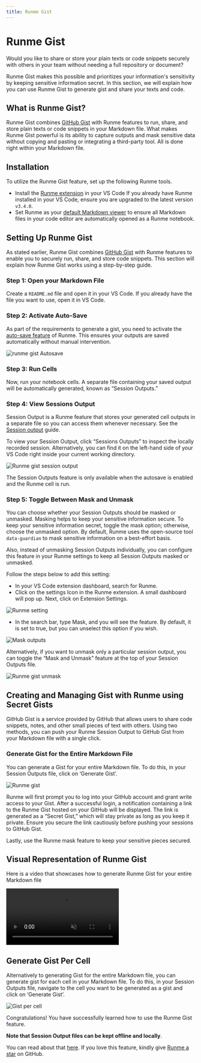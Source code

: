 ```yaml
---
title: Runme Gist
---
```


# Runme Gist

Would you like to share or store your plain texts or code snippets securely with others in your team without needing a full repository or document?

Runme Gist makes this possible and prioritizes your information's sensitivity by keeping sensitive information secret. In this section, we will explain how you can use Runme Gist to generate gist and share your texts and code.

## What is Runme Gist?

Runme Gist combines [GitHub Gist](https://gist.github.com/) with Runme features to run, share, and store plain texts or code snippets in your Markdown file. What makes Runme Gist powerful is its ability to capture outputs and mask sensitive data without copying and pasting or integrating a third-party tool. All is done right within your Markdown file.

## Installation

To utilize the Runme Gist feature, set up the following Runme tools.

- Install the [Runme extension](/installation/vscode) in your VS Code If you already have Runme installed in your VS Code, ensure you are upgraded to the latest version `v3.4.0`.
- Set Runme as your [default Markdown viewer](/installation/vscode) to ensure all Markdown files in your code editor are automatically opened as a Runme notebook.

## Setting Up Runme Gist

As stated earlier, Runme Gist combines [GitHub Gist](https://gist.github.com/) with Runme features to enable you to securely run, share, and store code snippets. This section will explain how Runme Gist works using a step-by-step guide.

### Step 1: Open your Markdown File

Create a `README.md` file and open it in your VS Code. If you already have the file you want to use, open it in VS Code.

### Step 2: Activate Auto-Save

As part of the requirements to generate a gist, you need to activate the [auto-save feature](/usage/auto-save) of Runme. This ensures your outputs are saved automatically without manual intervention.

![runme gist Autosave ](/img/configuration-page/runme-gist-autosave.png)

### Step 3: Run Cells

Now, run your notebook cells. A separate file containing your saved output will be automatically generated, known as “Session Outputs.”

### Step 4: View Sessions Output

Session Output is a Runme feature that stores your generated cell outputs in a separate file so you can access them whenever necessary. See the [Session output](/usage/auto-save#session-outputs) guide.

To view your Session Output, click “Sessions Outputs” to inspect the locally recorded session. Alternatively, you can find it on the left-hand side of your VS Code right inside your current working directory.

![Runme gist session output](/img/configuration-page/runme-gist-sessionoutput.png)

The Session Outputs feature is only available when the autosave is enabled and the Runme cell is run.

### Step 5: Toggle Between Mask and Unmask

You can choose whether your Session Outputs should be masked or unmasked. Masking helps to keep your sensitive information secure. To keep your sensitive information secret, toggle the mask option; otherwise, choose the unmasked option. By default, Runme uses the open-source tool `data-guardian` to mask sensitive information on a best-effort basis.

Also, instead of unmasking Session Outputs individually, you can configure this feature in your Runme settings to keep all Session Outputs masked or unmasked.

Follow the steps below to add this setting:

- In your VS Code extension dashboard, search for Runme.
- Click on the settings Icon in the Runme extension. A small dashboard will pop up. Next, click on Extension Settings.

![Runme setting](/img/configuration-page/runme-extension.png)

- In the search bar, type Mask, and you will see the feature. By default, it is set to true, but you can unselect this option if you wish.

![Mask outputs](/img/configuration-page/runme-mask-outputs.png)

Alternatively, if you want to unmask only a particular session output, you can toggle the “Mask and Unmask” feature at the top of your Session Outputs file.

![Runme gist unmask](/img/configuration-page/runme-gist-unmask.png)

## Creating and Managing Gist with Runme using Secret Gists

GitHub Gist is a service provided by GitHub that allows users to share code snippets, notes, and other small pieces of text with others. Using two methods, you can push your Runme Session Output to GitHub Gist from your Markdown file with a single click.

### Generate Gist for the Entire Markdown File

You can generate a Gist for your entire Markdown file. To do this, in your Session Outputs file, click on ‘Generate Gist’.

![Runme gist](/img/configuration-page/runme-gist.png)

Runme will first prompt you to log into your GitHub account and grant write access to your Gist. After a successful login, a notification containing a link to the Runme Gist hosted on your GitHub will be displayed. The link is generated as a “Secret Gist,” which will stay private as long as you keep it private. Ensure you secure the link cautiously before pushing your sessions to GitHub Gist.

Lastly, use the Runme mask feature to keep your sensitive pieces secured.

## Visual Representation of Runme Gist

Here is a video that showcases how to generate Runme Gist for your entire Markdown file

<video autoPlay loop muted playsInline controls>
  <source src="/videos/Runme-gist.mp4" type="video/mp4" />
  <source src="/videos/Runme-gist.webm" type="video/webm" />
</video>

## Generate Gist Per Cell

Alternatively to generating Gist for the entire Markdown file, you can generate gist for each cell in your Markdown file. To do this, in your Session Outputs file, navigate to the cell you want to be generated as a gist and click on ‘Generate Gist’.

![Gist per cell](/img/configuration-page/BashScript-Docker.png)

Congratulations! You have successfully learned how to use the Runme Gist feature.

**Note that Session Output files can be kept offline and locally**.

You can read about that [here](https://runme.dev/blog/runme-v3-pipeline-logs-and-artifacts). If you love this feature, kindly give [Runme a star](https://github.com/runmedev/runme/stargazers) on GitHub.
